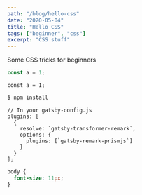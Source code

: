 ```yaml
---
path: "/blog/hello-css"
date: "2020-05-04"
title: "Hello CSS"
tags: ["beginner", "css"]
excerpt: "CSS stuff"
---
```


Some CSS tricks for beginners

```javascript
const a = 1;
```

```javascript{numberLines: true}
const a = 1;
```

```bash
$ npm install
```

```javascript{numberLines: 5}
// In your gatsby-config.js
plugins: [
  {
    resolve: `gatsby-transformer-remark`,
    options: {
      plugins: [`gatsby-remark-prismjs`]
    }
  }
];
```

```css
body {
  font-size: 11px;
}
```

